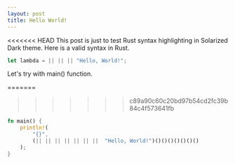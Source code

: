 ```yaml
---
layout: post
title: Hello World!
---
```


<<<<<<< HEAD
This post is just to test Rust syntax highlighting in Solarized Dark theme.
Here is a valid syntax in Rust.

```rust
let lambda = || || || "Hello, World!";
```

Let's try with main() function.

=======
>>>>>>> c89a90c60c20bd97b54cd2fc39b84c4f573641fb
```rust
fn main() {
    println!(
        "{}",
        (|| || || || || || ||  "Hello, World!")()()()()()()()
    );
}
```
